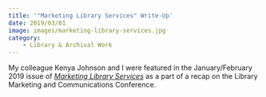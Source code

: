 ```yaml
---
title: '"Marketing Library Services" Write-Up'
date: 2019/03/01
image: images/marketing-library-services.jpg
category:
    - Library & Archival Work
---
```


My colleague Kenya Johnson and I were featured in the January/February 2019 issue of _[Marketing Library Services](http://www.infotoday.com/mls/)_ as a part of a recap on the Library Marketing and Communications Conference.

